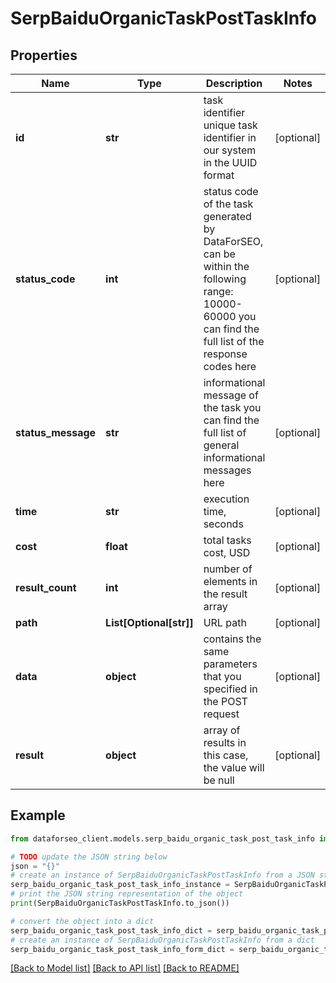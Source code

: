 # SerpBaiduOrganicTaskPostTaskInfo


## Properties

Name | Type | Description | Notes
------------ | ------------- | ------------- | -------------
**id** | **str** | task identifier unique task identifier in our system in the UUID format | [optional] 
**status_code** | **int** | status code of the task generated by DataForSEO, can be within the following range: 10000-60000 you can find the full list of the response codes here | [optional] 
**status_message** | **str** | informational message of the task you can find the full list of general informational messages here | [optional] 
**time** | **str** | execution time, seconds | [optional] 
**cost** | **float** | total tasks cost, USD | [optional] 
**result_count** | **int** | number of elements in the result array | [optional] 
**path** | **List[Optional[str]]** | URL path | [optional] 
**data** | **object** | contains the same parameters that you specified in the POST request | [optional] 
**result** | **object** | array of results in this case, the value will be null | [optional] 

## Example

```python
from dataforseo_client.models.serp_baidu_organic_task_post_task_info import SerpBaiduOrganicTaskPostTaskInfo

# TODO update the JSON string below
json = "{}"
# create an instance of SerpBaiduOrganicTaskPostTaskInfo from a JSON string
serp_baidu_organic_task_post_task_info_instance = SerpBaiduOrganicTaskPostTaskInfo.from_json(json)
# print the JSON string representation of the object
print(SerpBaiduOrganicTaskPostTaskInfo.to_json())

# convert the object into a dict
serp_baidu_organic_task_post_task_info_dict = serp_baidu_organic_task_post_task_info_instance.to_dict()
# create an instance of SerpBaiduOrganicTaskPostTaskInfo from a dict
serp_baidu_organic_task_post_task_info_form_dict = serp_baidu_organic_task_post_task_info.from_dict(serp_baidu_organic_task_post_task_info_dict)
```
[[Back to Model list]](../README.md#documentation-for-models) [[Back to API list]](../README.md#documentation-for-api-endpoints) [[Back to README]](../README.md)


